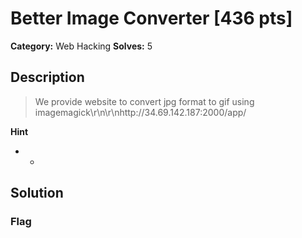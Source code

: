 # Better Image Converter [436 pts]

**Category:** Web Hacking
**Solves:** 5

## Description
>We provide website to convert jpg format to gif using imagemagick\r\n\r\nhttp://34.69.142.187:2000/app/

**Hint**
* -

## Solution

### Flag

